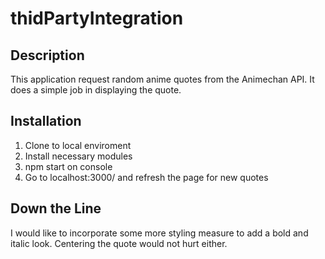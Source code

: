 # thidPartyIntegration

## Description

This application request random anime quotes from the Animechan API.
It does a simple job in displaying the quote. 

## Installation

1. Clone to local enviroment
1. Install necessary modules
1. npm start on console
1. Go to localhost:3000/ and refresh the page for new quotes

## Down the Line

I would like to incorporate some more styling measure to add a bold and italic look.
Centering the quote would not hurt either. 